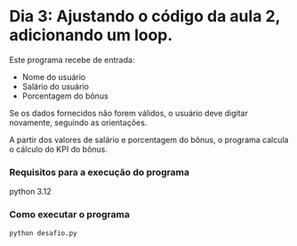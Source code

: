 # Dia 3: Ajustando o código da aula 2, adicionando um loop.

Este programa recebe de entrada:

- Nome do usuário
- Salário do usuário
- Porcentagem do bônus

Se os dados fornecidos não forem válidos, o usuário deve digitar novamente, seguindo as orientações.

A partir dos valores de salário e porcentagem do bônus, o programa calcula o cálculo do KPI do bônus.


### Requisitos para a execução do programa

python 3.12

### Como executar o programa

```
python desafio.py
```


